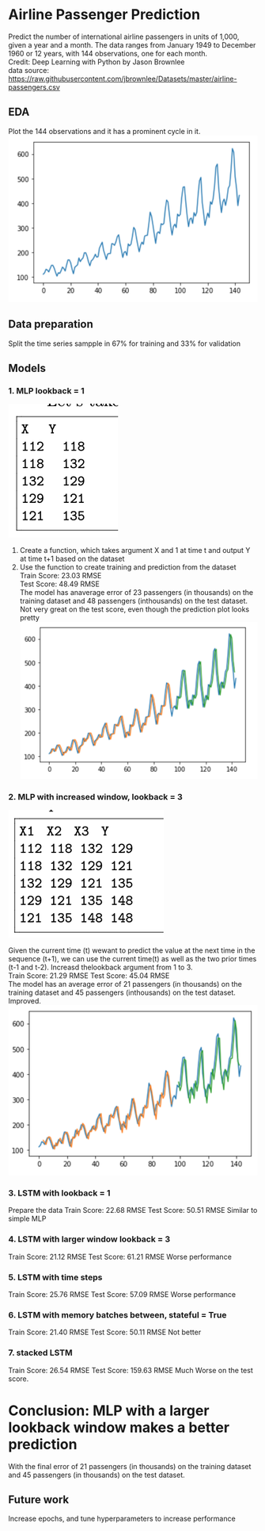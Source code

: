 # Airline Passenger Prediction
Predict the number of international airline passengers in units of 1,000, given a year and a month. The data ranges from January 1949 to December 1960 or 12 years, with 144 observations, one for each month.  
Credit: Deep Learning with Python by Jason Brownlee  
data source: https://raw.githubusercontent.com/jbrownlee/Datasets/master/airline-passengers.csv

## EDA
Plot the 144 observations and it has a prominent cycle in it.  
![passenger](https://github.com/sindhri/airplane_passenger_prediction/blob/master/doc/img1.png) 

## Data preparation
Split the time series sampple in 67% for training and 33% for validation  

## Models
### 1. MLP lookback = 1
![MLP_input](https://github.com/sindhri/airplane_passenger_prediction/blob/master/doc/img3.png) 

1. Create a function, which takes argument X and 1 at time t and output Y at time t+1 based on the dataset  
2. Use the function to create training and prediction from the dataset  
Train Score: 23.03 RMSE  
Test Score: 48.49 RMSE  
The model has anaverage error of 23 passengers (in thousands) on the training dataset and 48 passengers (inthousands) on the test dataset.  
Not very great on the test score, even though the prediction plot looks pretty  
![MLP](https://github.com/sindhri/airplane_passenger_prediction/blob/master/doc/img2.png) 

### 2.  MLP with increased window, lookback = 3
![MLP_window_input](https://github.com/sindhri/airplane_passenger_prediction/blob/master/doc/img4.png) 

Given the current time (t) wewant to predict the value at the next time in the sequence (t+1), we can use the current time(t) as well as the two prior times (t-1 and t-2).  Increasd thelookback argument from 1 to 3.  
Train Score: 21.29 RMSE 
Test Score: 45.04 RMSE  
The model has an average error of 21 passengers (in thousands) on the training dataset and 45 passengers (inthousands) on the test dataset.
Improved.
![MLP_window](https://github.com/sindhri/airplane_passenger_prediction/blob/master/doc/img5.png) 

### 3. LSTM with lookback = 1
Prepare the data
Train Score: 22.68 RMSE
Test Score: 50.51 RMSE
Similar to simple MLP

### 4. LSTM with larger window lookback = 3
Train Score: 21.12 RMSE
Test Score: 61.21 RMSE
Worse performance

### 5. LSTM with time steps
Train Score: 25.76 RMSE
Test Score: 57.09 RMSE
Worse performance

### 6. LSTM with memory batches between, stateful = True
Train Score: 21.40 RMSE
Test Score: 50.11 RMSE
Not better

### 7. stacked LSTM
Train Score: 26.54 RMSE
Test Score: 159.63 RMSE
Much Worse on the test score.

# Conclusion: MLP with a larger lookback window makes a better prediction
With the final error of 21 passengers (in thousands) on the training dataset and 45 passengers (in thousands) on the test dataset.

## Future work
Increase epochs, and tune hyperparameters to increase performance
